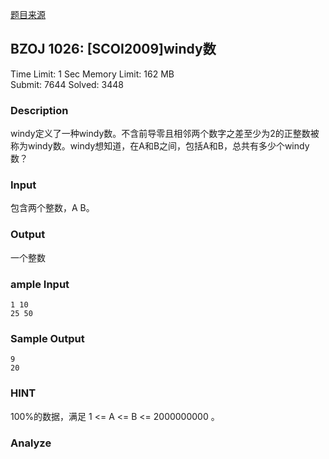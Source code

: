[题目来源](http://www.lydsy.com/JudgeOnline/problem.php?id=1026)

## BZOJ 1026: [SCOI2009]windy数

Time Limit: 1 Sec  Memory Limit: 162 MB  
Submit: 7644  Solved: 3448  

### Description

windy定义了一种windy数。不含前导零且相邻两个数字之差至少为2的正整数被称为windy数。windy想知道，在A和B之间，包括A和B，总共有多少个windy数？

### Input

包含两个整数，A B。

### Output

一个整数

### ample Input

```
1 10
25 50
```

### Sample Output

```
9
20
```

### HINT

100%的数据，满足 1 <= A <= B <= 2000000000 。

### Analyze


